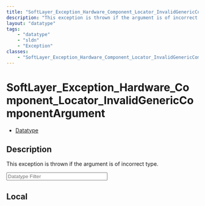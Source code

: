 ```yaml
---
title: "SoftLayer_Exception_Hardware_Component_Locator_InvalidGenericComponentArgument"
description: "This exception is thrown if the argument is of incorrect type."
layout: "datatype"
tags:
    - "datatype"
    - "sldn"
    - "Exception"
classes:
    - "SoftLayer_Exception_Hardware_Component_Locator_InvalidGenericComponentArgument"
---
```


# SoftLayer_Exception_Hardware_Component_Locator_InvalidGenericComponentArgument
<div id='service-datatype'>
    <ul id='sldn-reference-tabs'>
        <li id='datatype'> <a href='/reference/datatypes/SoftLayer_Exception_Hardware_Component_Locator_InvalidGenericComponentArgument' >Datatype</a></li>
    </ul>
</div>

## Description 


This exception is thrown if the argument is of incorrect type. 





<!-- Filer BEGIN -->
<div class="view-filters">
        <div class="clearfix">
            <div class="search-input-box">
                <input placeholder="Datatype Filter" onkeyup="titleSearch(inputId='prop-input', divId='properties', elementClass='prop-row')" 
                    type="text" id="prop-input" value="" size="30" maxlength="128" class="form-text">
            </div>
        </div>
</div>
<!-- Filer END -->

<div id="properties" class="content">
<div id="localProperties" class="prop-content" >

## Local
</div>
<!-- LOCAL PROPERTY END -->

</div>



